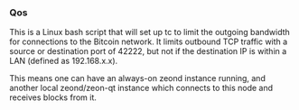 ### Qos ###

This is a Linux bash script that will set up tc to limit the outgoing bandwidth for connections to the Bitcoin network. It limits outbound TCP traffic with a source or destination port of 42222, but not if the destination IP is within a LAN (defined as 192.168.x.x).

This means one can have an always-on zeond instance running, and another local zeond/zeon-qt instance which connects to this node and receives blocks from it.
